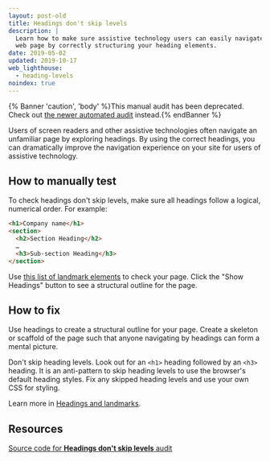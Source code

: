 ```yaml
---
layout: post-old
title: Headings don't skip levels
description: |
  Learn how to make sure assistive technology users can easily navigate your
  web page by correctly structuring your heading elements.
date: 2019-05-02
updated: 2019-10-17
web_lighthouse:
  - heading-levels
noindex: true
---
```


{% Banner 'caution', 'body' %}This manual audit has been deprecated. Check out [the newer automated audit](/heading-order) instead.{% endBanner %}

Users of screen readers and other assistive technologies
often navigate an unfamiliar page by exploring headings.
By using the correct headings,
you can dramatically improve the navigation experience on your site
for users of assistive technology.

## How to manually test

To check headings don't skip levels,
make sure all headings follow a logical, numerical order.
For example:

```html
<h1>Company name</h1>
<section>
  <h2>Section Heading</h2>
  …
  <h3>Sub-section Heading</h3>
</section>
```

Use [this list of landmark elements](https://www.w3.org/TR/2017/NOTE-wai-aria-practices-1.1-20171214/examples/landmarks/HTML5.html) to check your page.
Click the "Show Headings" button to see a structural outline for the page.

<!--
***Todo*** Talk to Rob about "Headings don't skip" mention in his web.dev guide.
It seems to imply in the guide that this audit will fail.
But it's a manual audit, I think, so no failure will occur.
Good to confirm this though!
-->
## How to fix

Use headings to create a structural outline for your page.
Create a skeleton or scaffold of the page
such that anyone navigating by headings can form a mental picture.

Don't skip heading levels.
Look out for an `<h1>` heading followed by an `<h3>` heading.
It is an anti-pattern to skip heading levels to use the browser's default heading styles.
Fix any skipped heading levels and use your own CSS for styling.

Learn more in [Headings and landmarks](/headings-and-landmarks).

## Resources

[Source code for **Headings don't skip levels** audit](https://github.com/GoogleChrome/lighthouse/blob/ecd10efc8230f6f772e672cd4b05e8fbc8a3112d/lighthouse-core/audits/accessibility/manual/heading-levels.js)
